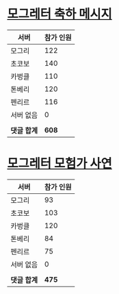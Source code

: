 # [모그레터 축하 메시지](./Event250701_v7_2_10th_moogleletter0.md)

|서버|참가 인원|
|-|-|
|모그리|122|
|초코보|140|
|카벙클|110|
|톤베리|120|
|펜리르|116|
|서버 없음|0|
|||
|**댓글 합계**|**608**|


# [모그레터 모험가 사연](./Event250701_v7_2_10th_moogleletter1.md)

|서버|참가 인원|
|-|-|
|모그리|93|
|초코보|103|
|카벙클|120|
|톤베리|84|
|펜리르|75|
|서버 없음|0|
|||
|**댓글 합계**|**475**|


